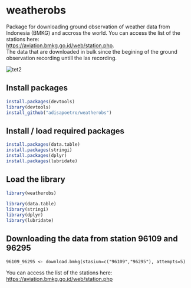# weatherobs
Package for downloading ground observation of weather data from Indonesia (BMKG) and accross the world. You can access the list of the stations here:  
https://aviation.bmkg.go.id/web/station.php.  
The data that are downloaded in bulk since the begining of the ground observation recording untill the las recording. 


![tet2](https://user-images.githubusercontent.com/95113684/189555596-b3ddd93f-d4b2-4657-bf8b-cd8984b33c17.jpg)

## Install packages 
``` r
install.packages(devtools)  
library(devtools)  
install_github("adisapoetro/weatherobs")  
```
## Install / load required packages 
``` r
install.packages(data.table)  
install.packages(stringi)  
install.packages(dplyr)  
install.packages(lubridate)  
```
## Load the library
``` r
library(weatherobs)  
  
library(data.table)  
library(stringi)  
library(dplyr)  
library(lubridate)  
```
## Downloading the data from station 96109 and 96295
```
96109_96295 <- download.bmkg(stasiun=c("96109","96295"), attempts=5)  
```  
You can access the list of the stations here:  
https://aviation.bmkg.go.id/web/station.php

